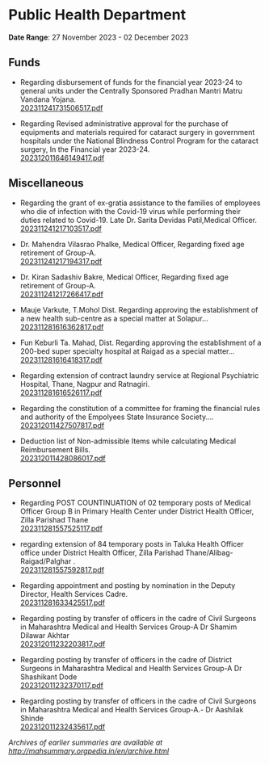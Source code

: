 # Public Health Department

**Date Range**: 27 November 2023 - 02 December 2023


## Funds
- Regarding disbursement of funds for the financial year 2023-24 to general units under the Centrally Sponsored Pradhan Mantri Matru Vandana Yojana.\
  [202311241731506517.pdf](https://gr.maharashtra.gov.in/Site/Upload/Government%20Resolutions/English/202311241731506517.pdf)

- Regarding Revised administrative approval for the purchase of equipments and materials required for cataract surgery in government hospitals under the National Blindness Control Program for the cataract surgery, In the Financial year 2023-24.\
  [202312011646149417.pdf](https://gr.maharashtra.gov.in/Site/Upload/Government%20Resolutions/English/202312011646149417.pdf)

## Miscellaneous
- Regarding the grant of ex-gratia assistance to the families of employees who die of infection with the Covid-19 virus while performing their duties related to Covid-19. Late Dr. Sarita Devidas Patil,Medical Officer.\
  [202311241217103517.pdf](https://gr.maharashtra.gov.in/Site/Upload/Government%20Resolutions/English/202311241217103517.pdf)

- Dr. Mahendra Vilasrao Phalke, Medical Officer, Regarding fixed age retirement of Group-A.\
  [202311241217194317.pdf](https://gr.maharashtra.gov.in/Site/Upload/Government%20Resolutions/English/202311241217194317.pdf)

- Dr. Kiran Sadashiv Bakre, Medical Officer, Regarding fixed age retirement of Group-A.\
  [202311241217266417.pdf](https://gr.maharashtra.gov.in/Site/Upload/Government%20Resolutions/English/202311241217266417.pdf)

- Mauje Varkute, T.Mohol Dist. Regarding approving the establishment of a new health sub-centre as a special matter at Solapur...\
  [202311281616362817.pdf](https://gr.maharashtra.gov.in/Site/Upload/Government%20Resolutions/English/202311281616362817.pdf)

- Fun Keburli Ta. Mahad, Dist. Regarding approving the establishment of a 200-bed super specialty hospital at Raigad as a special matter...\
  [202311281616418317.pdf](https://gr.maharashtra.gov.in/Site/Upload/Government%20Resolutions/English/202311281616418317.pdf)

- Regarding extension of contract laundry service at Regional Psychiatric Hospital, Thane, Nagpur and Ratnagiri.\
  [202311281616526117.pdf](https://gr.maharashtra.gov.in/Site/Upload/Government%20Resolutions/English/202311281616526117.pdf)

- Regarding the constitution of a committee for framing the financial rules and authority of the Empolyees State Insurance Society....\
  [202312011427507817.pdf](https://gr.maharashtra.gov.in/Site/Upload/Government%20Resolutions/English/202312011427507817.pdf)

- Deduction list of Non-admissible Items while calculating Medical Reimbursement Bills.\
  [202312011428086017.pdf](https://gr.maharashtra.gov.in/Site/Upload/Government%20Resolutions/English/202312011428086017.pdf)

## Personnel
- Regarding POST COUNTINUATION of 02 temporary posts of Medical Officer Group B in Primary Health Center under District Health Officer, Zilla Parishad Thane\
  [202311281557525117.pdf](https://gr.maharashtra.gov.in/Site/Upload/Government%20Resolutions/English/202311281557525117.pdf)

- regarding extension of 84 temporary posts in Taluka Health Officer office under District Health Officer, Zilla Parishad Thane/Alibag-Raigad/Palghar .\
  [202311281557592817.pdf](https://gr.maharashtra.gov.in/Site/Upload/Government%20Resolutions/English/202311281557592817.pdf)

- Regarding appointment and posting by nomination in the Deputy Director, Health Services Cadre.\
  [202311281633425517.pdf](https://gr.maharashtra.gov.in/Site/Upload/Government%20Resolutions/English/202311281633425517.pdf)

- Regarding posting by transfer of officers in the cadre of Civil Surgeons in Maharashtra Medical and Health Services Group-A Dr Shamim Dilawar Akhtar\
  [202312011232203817.pdf](https://gr.maharashtra.gov.in/Site/Upload/Government%20Resolutions/English/202312011232203817.pdf)

- Regarding posting by transfer of officers in the cadre of District Surgeons in Maharashtra Medical and Health Services Group-A Dr Shashikant Dode\
  [202312011232370117.pdf](https://gr.maharashtra.gov.in/Site/Upload/Government%20Resolutions/English/202312011232370117.pdf)

- Regarding posting by transfer of officers in the cadre of Civil Surgeons in Maharashtra Medical and Health Services Group-A.- Dr Aashilak Shinde\
  [202312011232435617.pdf](https://gr.maharashtra.gov.in/Site/Upload/Government%20Resolutions/English/202312011232435617.pdf)


*Archives of earlier summaries are available at http://mahsummary.orgpedia.in/en/archive.html*